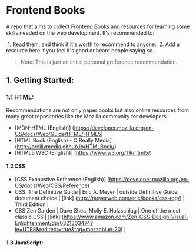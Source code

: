# Frontend Books

A repo that aims to collect Frontend Books and resources for learning some skills needed on the web development. It's recommended to:

 1. Read them, and think if it's worth to recommend to anyone.
 2. Add a resource here if you feel it's good or heard people saying so.

> Note: This is just an initial personal preference recommendation.

## 1. Getting Started:

### 1.1 HTML:

Recommendations are not only paper books but also online resources from many great repositories like the Mozilla community for developers.

* [MDN-HTML (English)] (https://developer.mozilla.org/en-US/docs/Web/Guide/HTML/HTML5)
* [HTML Book (English) - O'Really Media] (http://oreillymedia.github.io/HTMLBook/)
* [HTML5 W3C (English)] (https://www.w3.org/TR/html5/)


#### 1.2 CSS:

* [CSS Exhaustive Reference (English)] (https://developer.mozilla.org/en-US/docs/Web/CSS/Reference)
* CSS: The Definitive Guide | Eric A. Meyer | outside Definitive Guide, document choice | [link] (http://meyerweb.com/eric/books/css-tdg/) | Third Edition |
* CSS Zen Garden | Dave Shea, Molly E. Holzschlag | One of the most classic CSS | [link] (https://www.amazon.com/Zen-CSS-Design-Visual-Enlightenment/dp/0321303474?ie=UTF8&redirect=true&tag=mezzoblue-20) |

#### 1.3 JavaScript:

